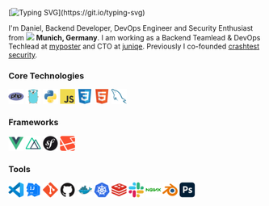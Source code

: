 [![Typing SVG](https://readme-typing-svg.demolab.com?font=Fira+Code&pause=1000&width=435&lines=Welcome+to+my+profile!)](https://git.io/typing-svg)

I'm Daniel, Backend Developer, DevOps Engineer and Security Enthusiast from <img src="https://cdn-icons-png.flaticon.com/128/197/197571.png" width="13"/>  <b>Munich, Germany</b>. I am working as a Backend Teamlead & DevOps Techlead at <a href="https://github.com/myposter-de">myposter</a> and CTO at <a href="https://github.com/juniqe-com">juniqe</a>. Previously I co-founded <a href="https://github.com/crashtest-security">crashtest security</a>.

### Core Technologies

<div display="flex">
<code><a href="https://www.php.net/" title="php" referrerPolicy="no-referrer" target="_blank"><img height="30" src="https://raw.githubusercontent.com/devicons/devicon/master/icons/php/php-original.svg" /></a></code>
<code><a href="https://www.go.dev/" title="go" referrerPolicy="no-referrer" target="_blank"><img height="30" src="https://raw.githubusercontent.com/devicons/devicon/master/icons/go/go-original.svg" /></a></code>
<code><a href="https://www.python.org/" title="python" referrerPolicy="no-referrer" target="_blank"><img height="30" src="https://raw.githubusercontent.com/devicons/devicon/master/icons/python/python-original.svg" /></a></code>
<code><a href="https://developer.mozilla.org/docs/Web/JavaScript" title="JavaScript" referrerPolicy="no-referrer" target="_blank"><img height="30" src="https://raw.githubusercontent.com/devicons/devicon/master/icons/javascript/javascript-original.svg" /></a></code>
<code><a href="https://developer.mozilla.org/docs/Web/CSS" title="CSS & SASS" referrerPolicy="no-referrer" target="_blank"><img height="30" src="https://raw.githubusercontent.com/devicons/devicon/master/icons/css3/css3-original.svg" /></a></code>
<code><a href="https://developer.mozilla.org/docs/Glossary/HTML5" title="HTML" referrerPolicy="no-referrer" target="_blank"><img height="30" src="https://raw.githubusercontent.com/devicons/devicon/master/icons/html5/html5-original.svg" /></a></code>
<code><a href="https://mysql.com" title="MySQL" referrerPolicy="no-referrer" target="_blank"><img height="30" src="https://raw.githubusercontent.com/devicons/devicon/master/icons/mysql/mysql-original.svg" /></a></code>
</div>

### Frameworks

<div display="flex">
<code><a href="https://vuejs.org/" title="Vue.js" referrerPolicy="no-referrer" target="_blank"><img height="30" src="https://raw.githubusercontent.com/devicons/devicon/master/icons/vuejs/vuejs-original.svg"/></a></code>
<code><a href="https://nuxt.com/" title="Nuxt" referrerPolicy="no-referrer" target="_blank"><img height="30" src="https://raw.githubusercontent.com/devicons/devicon/master/icons/nuxtjs/nuxtjs-original.svg"/></a></code>
<code><a href="https://symfony.com/" title="symfony" referrerPolicy="no-referrer" target="_blank"><img height="30" src="https://raw.githubusercontent.com/devicons/devicon/master/icons/symfony/symfony-original.svg" /></a></code>
<code><a href="https://laravel.com/" title="laravel" referrerPolicy="no-referrer" target="_blank"><img height="30" src="https://raw.githubusercontent.com/devicons/devicon/master/icons/laravel/laravel-plain.svg" /></a></code>
</div>

### Tools

<div display="flex">
<code><a href="https://code.visualstudio.com/" title="Visual Studio Code" referrerPolicy="no-referrer" target="_blank"><img height="30" src="https://raw.githubusercontent.com/devicons/devicon/master/icons/vscode/vscode-original.svg" /></a></code>
<code><a href="https://jetbrains.com/" title="intellij" referrerPolicy="no-referrer" target="_blank"><img height="30" src="https://raw.githubusercontent.com/devicons/devicon/master/icons/intellij/intellij-plain.svg" /></a></code>
<code><a href="https://git-scm.com/" title="Git" referrerPolicy="no-referrer" target="_blank"><img height="30" src="https://raw.githubusercontent.com/devicons/devicon/master/icons/git/git-plain.svg" /></a></code>
<code><a href="https://github.com/" title="GitHub" referrerPolicy="no-referrer" target="_blank"><img height="30" src="https://raw.githubusercontent.com/devicons/devicon/master/icons/github/github-original.svg" /></a></code>
<code><a href="https://www.docker.com/" title="Docker" referrerPolicy="no-referrer" target="_blank"><img height="30" src="https://raw.githubusercontent.com/devicons/devicon/master/icons/docker/docker-original.svg" /></a></code>
<code><a href="https://www.kubernetes.io/" title="kubernetes" referrerPolicy="no-referrer" target="_blank"><img height="30" src="https://raw.githubusercontent.com/devicons/devicon/master/icons/kubernetes/kubernetes-plain.svg" /></a></code>
<code><a href="https://www.redis.io/" title="redis" referrerPolicy="no-referrer" target="_blank"><img height="30" src="https://raw.githubusercontent.com/devicons/devicon/master/icons/redis/redis-plain.svg" /></a></code>
<code><a href="https://www.slack.com/" title="redis" referrerPolicy="no-referrer" target="_blank"><img height="30" src="https://raw.githubusercontent.com/devicons/devicon/master/icons/slack/slack-original.svg" /></a></code>
<code><a href="https://www.nginx.com/" title="redis" referrerPolicy="no-referrer" target="_blank"><img height="30" src="https://raw.githubusercontent.com/devicons/devicon/master/icons/nginx/nginx-original.svg" /></a></code>
<code><a href="https://www.blender.org/" title="blender" referrerPolicy="no-referrer" target="_blank"><img height="30" src="https://raw.githubusercontent.com/devicons/devicon/master/icons/blender/blender-original.svg" /></a></code>
<code><a href="https://www.adobe.com/de/products/photoshop.html" title="photoshop" referrerPolicy="no-referrer" target="_blank"><img height="30" src="https://raw.githubusercontent.com/devicons/devicon/master/icons/photoshop/photoshop-plain.svg" /></a></code>
</div>
